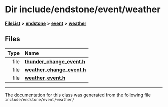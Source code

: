 

# Dir include/endstone/event/weather



[**FileList**](files.md) **>** [**endstone**](dir_6cf277b678674f97c7a2b6b3b2447b33.md) **>** [**event**](dir_f1d783c0ad83ee143d16e768ebca51c8.md) **>** [**weather**](dir_7fcf87d2683114df01ea446fea23c187.md)












## Files

| Type | Name |
| ---: | :--- |
| file | [**thunder\_change\_event.h**](thunder__change__event_8h.md) <br> |
| file | [**weather\_change\_event.h**](weather__change__event_8h.md) <br> |
| file | [**weather\_event.h**](weather__event_8h.md) <br> |



























































------------------------------
The documentation for this class was generated from the following file `include/endstone/event/weather/`

